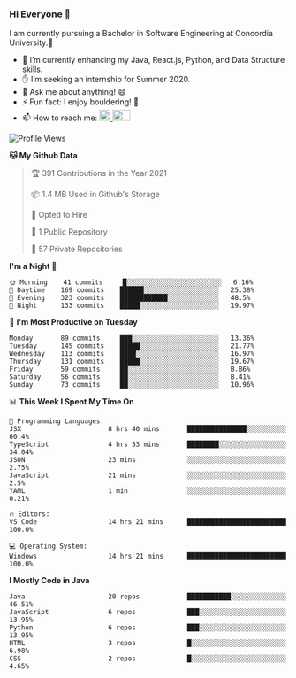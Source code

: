 ### Hi Everyone 👋
I am currently pursuing a Bachelor in Software Engineering at Concordia University.🏫

- 🌱 I’m currently enhancing my Java, React.js, Python, and Data Structure skills.
- ✋ I’m seeking an internship for Summer 2020.
- 💬 Ask me about anything! 😄
- ⚡ Fun fact: I enjoy bouldering! 🧗‍
- 📫 How to reach me: <a href="https://www.linkedin.com/in/siu-tong-ye/" target="_blank"> <img width="20px" width="32" src="https://cdn.jsdelivr.net/npm/simple-icons@v3/icons/linkedin.svg" /> </a> <a href="mailto:SiuTongYe@gmail.com" target="_blank"> <img height="20" width="32" src="https://cdn.jsdelivr.net/npm/simple-icons@v3/icons/gmail.svg" /> </a>

<!--START_SECTION:waka-->
![Profile Views](http://img.shields.io/badge/Profile%20Views-0-blue)

**🐱 My Github Data** 

> 🏆 391 Contributions in the Year 2021
 > 
> 📦 1.4 MB Used in Github's Storage 
 > 
> 💼 Opted to Hire
 > 
> 📜 1 Public Repository 
 > 
> 🔑 57 Private Repositories  
 > 
**I'm a Night 🦉** 

```text
🌞 Morning    41 commits     █░░░░░░░░░░░░░░░░░░░░░░░░   6.16% 
🌆 Daytime    169 commits    ██████░░░░░░░░░░░░░░░░░░░   25.38% 
🌃 Evening    323 commits    ████████████░░░░░░░░░░░░░   48.5% 
🌙 Night      133 commits    █████░░░░░░░░░░░░░░░░░░░░   19.97%

```
📅 **I'm Most Productive on Tuesday** 

```text
Monday       89 commits     ███░░░░░░░░░░░░░░░░░░░░░░   13.36% 
Tuesday      145 commits    █████░░░░░░░░░░░░░░░░░░░░   21.77% 
Wednesday    113 commits    ████░░░░░░░░░░░░░░░░░░░░░   16.97% 
Thursday     131 commits    █████░░░░░░░░░░░░░░░░░░░░   19.67% 
Friday       59 commits     ██░░░░░░░░░░░░░░░░░░░░░░░   8.86% 
Saturday     56 commits     ██░░░░░░░░░░░░░░░░░░░░░░░   8.41% 
Sunday       73 commits     ██░░░░░░░░░░░░░░░░░░░░░░░   10.96%

```


📊 **This Week I Spent My Time On** 

```text
💬 Programming Languages: 
JSX                      8 hrs 40 mins       ███████████████░░░░░░░░░░   60.4% 
TypeScript               4 hrs 53 mins       ████████░░░░░░░░░░░░░░░░░   34.04% 
JSON                     23 mins             ░░░░░░░░░░░░░░░░░░░░░░░░░   2.75% 
JavaScript               21 mins             ░░░░░░░░░░░░░░░░░░░░░░░░░   2.5% 
YAML                     1 min               ░░░░░░░░░░░░░░░░░░░░░░░░░   0.21%

🔥 Editors: 
VS Code                  14 hrs 21 mins      █████████████████████████   100.0%

💻 Operating System: 
Windows                  14 hrs 21 mins      █████████████████████████   100.0%

```

**I Mostly Code in Java** 

```text
Java                     20 repos            ███████████░░░░░░░░░░░░░░   46.51% 
JavaScript               6 repos             ███░░░░░░░░░░░░░░░░░░░░░░   13.95% 
Python                   6 repos             ███░░░░░░░░░░░░░░░░░░░░░░   13.95% 
HTML                     3 repos             █░░░░░░░░░░░░░░░░░░░░░░░░   6.98% 
CSS                      2 repos             █░░░░░░░░░░░░░░░░░░░░░░░░   4.65%

```



<!--END_SECTION:waka-->
